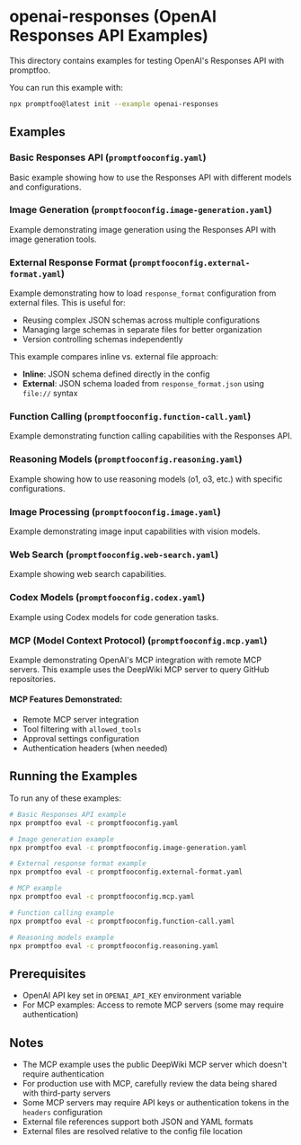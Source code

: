 # openai-responses (OpenAI Responses API Examples)

This directory contains examples for testing OpenAI's Responses API with promptfoo.

You can run this example with:

```bash
npx promptfoo@latest init --example openai-responses
```

## Examples

### Basic Responses API (`promptfooconfig.yaml`)

Basic example showing how to use the Responses API with different models and configurations.

### Image Generation (`promptfooconfig.image-generation.yaml`)

Example demonstrating image generation using the Responses API with image generation tools.

### External Response Format (`promptfooconfig.external-format.yaml`)

Example demonstrating how to load `response_format` configuration from external files. This is useful for:

- Reusing complex JSON schemas across multiple configurations
- Managing large schemas in separate files for better organization
- Version controlling schemas independently

This example compares inline vs. external file approach:

- **Inline**: JSON schema defined directly in the config
- **External**: JSON schema loaded from `response_format.json` using `file://` syntax

### Function Calling (`promptfooconfig.function-call.yaml`)

Example demonstrating function calling capabilities with the Responses API.

### Reasoning Models (`promptfooconfig.reasoning.yaml`)

Example showing how to use reasoning models (o1, o3, etc.) with specific configurations.

### Image Processing (`promptfooconfig.image.yaml`)

Example demonstrating image input capabilities with vision models.

### Web Search (`promptfooconfig.web-search.yaml`)

Example showing web search capabilities.

### Codex Models (`promptfooconfig.codex.yaml`)

Example using Codex models for code generation tasks.

### MCP (Model Context Protocol) (`promptfooconfig.mcp.yaml`)

Example demonstrating OpenAI's MCP integration with remote MCP servers. This example uses the DeepWiki MCP server to query GitHub repositories.

#### MCP Features Demonstrated:

- Remote MCP server integration
- Tool filtering with `allowed_tools`
- Approval settings configuration
- Authentication headers (when needed)

## Running the Examples

To run any of these examples:

```bash
# Basic Responses API example
npx promptfoo eval -c promptfooconfig.yaml

# Image generation example
npx promptfoo eval -c promptfooconfig.image-generation.yaml

# External response format example
npx promptfoo eval -c promptfooconfig.external-format.yaml

# MCP example
npx promptfoo eval -c promptfooconfig.mcp.yaml

# Function calling example
npx promptfoo eval -c promptfooconfig.function-call.yaml

# Reasoning models example
npx promptfoo eval -c promptfooconfig.reasoning.yaml
```

## Prerequisites

- OpenAI API key set in `OPENAI_API_KEY` environment variable
- For MCP examples: Access to remote MCP servers (some may require authentication)

## Notes

- The MCP example uses the public DeepWiki MCP server which doesn't require authentication
- For production use with MCP, carefully review the data being shared with third-party servers
- Some MCP servers may require API keys or authentication tokens in the `headers` configuration
- External file references support both JSON and YAML formats
- External files are resolved relative to the config file location
